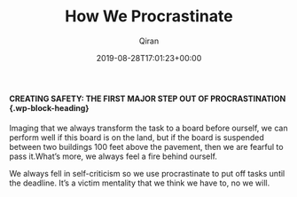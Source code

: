 ﻿---
title: How We Procrastinate
author: Qiran
type: post
date: 2019-08-28T17:01:23+00:00
aliases: ["/how-we-procrastinate/"]
categories:
  - The Now Habit

---
#### CREATING SAFETY: THE FIRST MAJOR STEP OUT OF PROCRASTINATION  {.wp-block-heading}

Imaging that we always transform the task to a board before ourself, we can perform well if this board is on the land, but if the board is suspended between two buildings 100 feet above the pavement, then we are fearful to pass it.What&#8217;s more, we always feel a fire behind ourself.

We always fell in self-criticism so we use procrastinate to put off tasks until the deadline. It&#8217;s a victim mentality that we think we have to, no we will.
